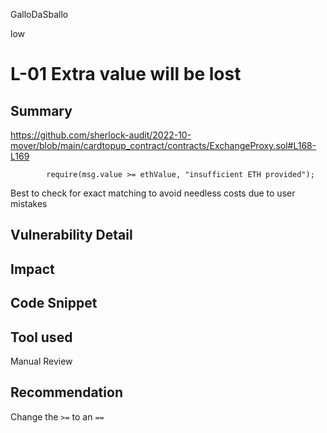 GalloDaSballo

low

# L-01 Extra value will be lost

## Summary

https://github.com/sherlock-audit/2022-10-mover/blob/main/cardtopup_contract/contracts/ExchangeProxy.sol#L168-L169

```solidity
        require(msg.value >= ethValue, "insufficient ETH provided");

```

Best to check for exact matching to avoid needless costs due to user mistakes

## Vulnerability Detail

## Impact

## Code Snippet

## Tool used

Manual Review

## Recommendation

Change the `>=` to an `==`

